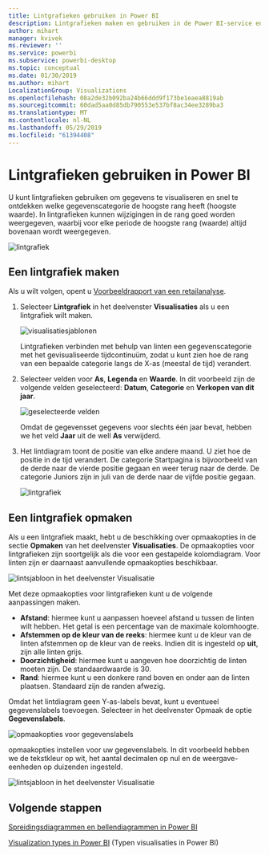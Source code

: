 ```yaml
---
title: Lintgrafieken gebruiken in Power BI
description: Lintgrafieken maken en gebruiken in de Power BI-service en Power BI Desktop
author: mihart
manager: kvivek
ms.reviewer: ''
ms.service: powerbi
ms.subservice: powerbi-desktop
ms.topic: conceptual
ms.date: 01/30/2019
ms.author: mihart
LocalizationGroup: Visualizations
ms.openlocfilehash: 08a2de32b092ba24b66ddd9f173be1eaea8819ab
ms.sourcegitcommit: 60dad5aa0d85db790553e537bf8ac34ee3289ba3
ms.translationtype: MT
ms.contentlocale: nl-NL
ms.lasthandoff: 05/29/2019
ms.locfileid: "61394408"
---
```

# <a name="use-ribbon-charts-in-power-bi"></a>Lintgrafieken gebruiken in Power BI
U kunt lintgrafieken gebruiken om gegevens te visualiseren en snel te ontdekken welke gegevenscategorie de hoogste rang heeft (hoogste waarde). In lintgrafieken kunnen wijzigingen in de rang goed worden weergegeven, waarbij voor elke periode de hoogste rang (waarde) altijd bovenaan wordt weergegeven. 

![lintgrafiek](media/desktop-ribbon-charts/ribbon-charts_01.png)

## <a name="create-a-ribbon-chart"></a>Een lintgrafiek maken
Als u wilt volgen, opent u [Voorbeeldrapport van een retailanalyse](../sample-retail-analysis.md). 

1. Selecteer **Lintgrafiek** in het deelvenster **Visualisaties** als u een lintgrafiek wilt maken.

    ![visualisatiesjablonen](media/desktop-ribbon-charts/ribbon-charts_02.png)

    Lintgrafieken verbinden met behulp van linten een gegevenscategorie met het gevisualiseerde tijdcontinuüm, zodat u kunt zien hoe de rang van een bepaalde categorie langs de X-as (meestal de tijd) verandert.

2. Selecteer velden voor **As**, **Legenda** en **Waarde**.  In dit voorbeeld zijn de volgende velden geselecteerd: **Datum**, **Categorie** en **Verkopen van dit jaar**.  

    ![geselecteerde velden](media/desktop-ribbon-charts/power-bi-ribbon-values.png)

    Omdat de gegevensset gegevens voor slechts één jaar bevat, hebben we het veld **Jaar** uit de well **As** verwijderd. 

3. Het lintdiagram toont de positie van elke andere maand. U ziet hoe de positie in de tijd verandert.  De categorie Startpagina is bijvoorbeeld van de derde naar de vierde positie gegaan en weer terug naar de derde. De categorie Juniors zijn in juli van de derde naar de vijfde positie gegaan. 

    ![lintgrafiek](media/desktop-ribbon-charts/power-bi-ribbon.png)

## <a name="format-a-ribbon-chart"></a>Een lintgrafiek opmaken
Als u een lintgrafiek maakt, hebt u de beschikking over opmaakopties in de sectie **Opmaken** van het deelvenster **Visualisaties**. De opmaakopties voor lintgrafieken zijn soortgelijk als die voor een gestapelde kolomdiagram. Voor linten zijn er daarnaast aanvullende opmaakopties beschikbaar.

![lintsjabloon in het deelvenster Visualisatie](media/desktop-ribbon-charts/power-bi-format-ribbon.png)

Met deze opmaakopties voor lintgrafieken kunt u de volgende aanpassingen maken.

* **Afstand**: hiermee kunt u aanpassen hoeveel afstand u tussen de linten wilt hebben. Het getal is een percentage van de maximale kolomhoogte.
* **Afstemmen op de kleur van de reeks**: hiermee kunt u de kleur van de linten afstemmen op de kleur van de reeks. Indien dit is ingesteld op **uit**, zijn alle linten grijs.
* **Doorzichtigheid**: hiermee kunt u aangeven hoe doorzichtig de linten moeten zijn. De standaardwaarde is 30.
* **Rand**: hiermee kunt u een donkere rand boven en onder aan de linten plaatsen. Standaard zijn de randen afwezig.

Omdat het lintdiagram geen Y-as-labels bevat, kunt u eventueel gegevenslabels toevoegen. Selecteer in het deelvenster Opmaak de optie **Gegevenslabels**. 

![opmaakopties voor gegevenslabels](media/desktop-ribbon-charts/power-bi-labels.png)

opmaakopties instellen voor uw gegevenslabels.  In dit voorbeeld hebben we de tekstkleur op wit, het aantal decimalen op nul en de weergave-eenheden op duizenden ingesteld. 

![lintsjabloon in het deelvenster Visualisatie](media/desktop-ribbon-charts/power-bi-data-labels.png)

## <a name="next-steps"></a>Volgende stappen

[Spreidingsdiagrammen en bellendiagrammen in Power BI](power-bi-visualization-scatter.md)

[Visualization types in Power BI](power-bi-visualization-types-for-reports-and-q-and-a.md) (Typen visualisaties in Power BI)